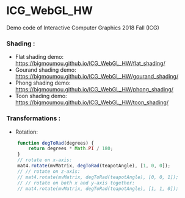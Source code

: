 # ICG_WebGL_HW
Demo code of Interactive Computer Graphics 2018 Fall (ICG)

### Shading :
- Flat shading demo:    
  https://bigmoumou.github.io/ICG_WebGL_HW/flat_shading/
- Gourand shading demo:    
  https://bigmoumou.github.io/ICG_WebGL_HW/gourand_shading/
- Phong shading demo:    
  https://bigmoumou.github.io/ICG_WebGL_HW/phong_shading/
- Toon shading demo:    
  https://bigmoumou.github.io/ICG_WebGL_HW/toon_shading/

### Transformations :
- Rotation:    
```javascript
    function degToRad(degrees) {
        return degrees * Math.PI / 180;
    }
    // rotate on x-axis:
    mat4.rotate(mvMatrix, degToRad(teapotAngle), [1, 0, 0]);
    // // rotate on z-axis:
    // mat4.rotate(mvMatrix, degToRad(teapotAngle), [0, 0, 1]);
    // // rotate on both x and y-axis together:
    // mat4.rotate(mvMatrix, degToRad(teapotAngle), [1, 1, 0]);
```
  
